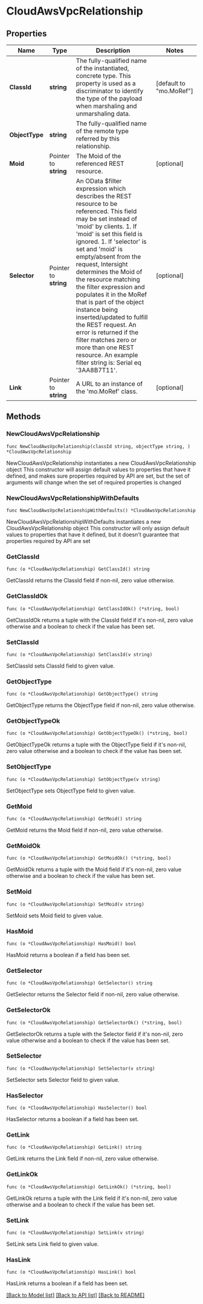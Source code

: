 # CloudAwsVpcRelationship

## Properties

Name | Type | Description | Notes
------------ | ------------- | ------------- | -------------
**ClassId** | **string** | The fully-qualified name of the instantiated, concrete type. This property is used as a discriminator to identify the type of the payload when marshaling and unmarshaling data. | [default to "mo.MoRef"]
**ObjectType** | **string** | The fully-qualified name of the remote type referred by this relationship. | 
**Moid** | Pointer to **string** | The Moid of the referenced REST resource. | [optional] 
**Selector** | Pointer to **string** | An OData $filter expression which describes the REST resource to be referenced. This field may be set instead of &#39;moid&#39; by clients. 1. If &#39;moid&#39; is set this field is ignored. 1. If &#39;selector&#39; is set and &#39;moid&#39; is empty/absent from the request, Intersight determines the Moid of the resource matching the filter expression and populates it in the MoRef that is part of the object instance being inserted/updated to fulfill the REST request. An error is returned if the filter matches zero or more than one REST resource. An example filter string is: Serial eq &#39;3AA8B7T11&#39;. | [optional] 
**Link** | Pointer to **string** | A URL to an instance of the &#39;mo.MoRef&#39; class. | [optional] 

## Methods

### NewCloudAwsVpcRelationship

`func NewCloudAwsVpcRelationship(classId string, objectType string, ) *CloudAwsVpcRelationship`

NewCloudAwsVpcRelationship instantiates a new CloudAwsVpcRelationship object
This constructor will assign default values to properties that have it defined,
and makes sure properties required by API are set, but the set of arguments
will change when the set of required properties is changed

### NewCloudAwsVpcRelationshipWithDefaults

`func NewCloudAwsVpcRelationshipWithDefaults() *CloudAwsVpcRelationship`

NewCloudAwsVpcRelationshipWithDefaults instantiates a new CloudAwsVpcRelationship object
This constructor will only assign default values to properties that have it defined,
but it doesn't guarantee that properties required by API are set

### GetClassId

`func (o *CloudAwsVpcRelationship) GetClassId() string`

GetClassId returns the ClassId field if non-nil, zero value otherwise.

### GetClassIdOk

`func (o *CloudAwsVpcRelationship) GetClassIdOk() (*string, bool)`

GetClassIdOk returns a tuple with the ClassId field if it's non-nil, zero value otherwise
and a boolean to check if the value has been set.

### SetClassId

`func (o *CloudAwsVpcRelationship) SetClassId(v string)`

SetClassId sets ClassId field to given value.


### GetObjectType

`func (o *CloudAwsVpcRelationship) GetObjectType() string`

GetObjectType returns the ObjectType field if non-nil, zero value otherwise.

### GetObjectTypeOk

`func (o *CloudAwsVpcRelationship) GetObjectTypeOk() (*string, bool)`

GetObjectTypeOk returns a tuple with the ObjectType field if it's non-nil, zero value otherwise
and a boolean to check if the value has been set.

### SetObjectType

`func (o *CloudAwsVpcRelationship) SetObjectType(v string)`

SetObjectType sets ObjectType field to given value.


### GetMoid

`func (o *CloudAwsVpcRelationship) GetMoid() string`

GetMoid returns the Moid field if non-nil, zero value otherwise.

### GetMoidOk

`func (o *CloudAwsVpcRelationship) GetMoidOk() (*string, bool)`

GetMoidOk returns a tuple with the Moid field if it's non-nil, zero value otherwise
and a boolean to check if the value has been set.

### SetMoid

`func (o *CloudAwsVpcRelationship) SetMoid(v string)`

SetMoid sets Moid field to given value.

### HasMoid

`func (o *CloudAwsVpcRelationship) HasMoid() bool`

HasMoid returns a boolean if a field has been set.

### GetSelector

`func (o *CloudAwsVpcRelationship) GetSelector() string`

GetSelector returns the Selector field if non-nil, zero value otherwise.

### GetSelectorOk

`func (o *CloudAwsVpcRelationship) GetSelectorOk() (*string, bool)`

GetSelectorOk returns a tuple with the Selector field if it's non-nil, zero value otherwise
and a boolean to check if the value has been set.

### SetSelector

`func (o *CloudAwsVpcRelationship) SetSelector(v string)`

SetSelector sets Selector field to given value.

### HasSelector

`func (o *CloudAwsVpcRelationship) HasSelector() bool`

HasSelector returns a boolean if a field has been set.

### GetLink

`func (o *CloudAwsVpcRelationship) GetLink() string`

GetLink returns the Link field if non-nil, zero value otherwise.

### GetLinkOk

`func (o *CloudAwsVpcRelationship) GetLinkOk() (*string, bool)`

GetLinkOk returns a tuple with the Link field if it's non-nil, zero value otherwise
and a boolean to check if the value has been set.

### SetLink

`func (o *CloudAwsVpcRelationship) SetLink(v string)`

SetLink sets Link field to given value.

### HasLink

`func (o *CloudAwsVpcRelationship) HasLink() bool`

HasLink returns a boolean if a field has been set.


[[Back to Model list]](../README.md#documentation-for-models) [[Back to API list]](../README.md#documentation-for-api-endpoints) [[Back to README]](../README.md)


